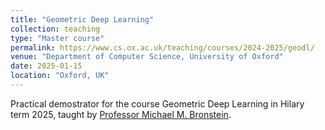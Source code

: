 ```yaml
---
title: "Geometric Deep Learning"
collection: teaching
type: "Master course"
permalink: https://www.cs.ox.ac.uk/teaching/courses/2024-2025/geodl/
venue: "Department of Computer Science, University of Oxford"
date: 2025-01-15
location: "Oxford, UK"
---
```


Practical demostrator for the course Geometric Deep Learning in Hilary term 2025, taught by [Professor Michael M. Bronstein](https://www.cs.ox.ac.uk/people/michael.bronstein/).